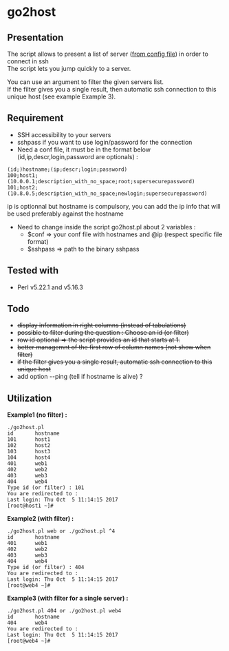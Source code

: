 # go2host

## Presentation

The script allows to present a list of server ([from config file](https://github.com/sgaudart/go2host/blob/master/hosts.conf)) in order to connect in ssh   
The script lets you jump quickly to a server.

You can use an argument to filter the given servers list.  
If the filter gives you a single result, then automatic ssh connection to this unique host (see example Example 3).

## Requirement

* SSH accessibility to your servers
* sshpass if you want to use login/password for the connection
* Need a conf file, it must be in the format below (id,ip,descr,login,password are optionals) :  
```
(id;)hostname;(ip;descr;login;password)
100;host1;(10.0.0.1;description_with_no_space;root;supersecurepassword)
101;host2;(10.8.0.5;description_with_no_space;newlogin;supersecurepassword)
```
  ip is optionnal but hostname is compulsory, you can add the ip info that will be used preferably against the hostname

* Need to change inside the script go2host.pl about 2 variables :  
  - $conf => your conf file with hostnames and @ip (respect specific file format)
  - $sshpass => path to the binary sshpass

## Tested with 

* Perl v5.22.1 and v5.16.3

## Todo

- ~~display information in right columns (instead of tabulations)~~
- ~~possible to filter during the question : Choose an id (or filter)~~
- ~~row id optional => the script provides an id that starts at 1.~~
- ~~better managemnt of the first row of column names (not show when filter)~~
- ~~if the filter gives you a single result, automatic ssh connection to this unique host~~
- add option --ping (tell if hostname is alive) ?


## Utilization

**Example1 (no filter) :**
```
./go2host.pl 
id       hostname
101      host1
102      host2
103      host3
104      host4
401      web1
402      web2
403      web3
404      web4
Type id (or filter) : 101
You are redirected to :
Last login: Thu Oct  5 11:14:15 2017
[root@host1 ~]# 
```

**Example2 (with filter) :**
```
./go2host.pl web or ./go2host.pl ^4
id       hostname
401      web1
402      web2
403      web3
404      web4
Type id (or filter) : 404
You are redirected to :
Last login: Thu Oct  5 11:14:15 2017
[root@web4 ~]# 
```

**Example3 (with filter for a single server) :**
```
./go2host.pl 404 or ./go2host.pl web4
id       hostname
404      web4
You are redirected to :
Last login: Thu Oct  5 11:14:15 2017
[root@web4 ~]# 


